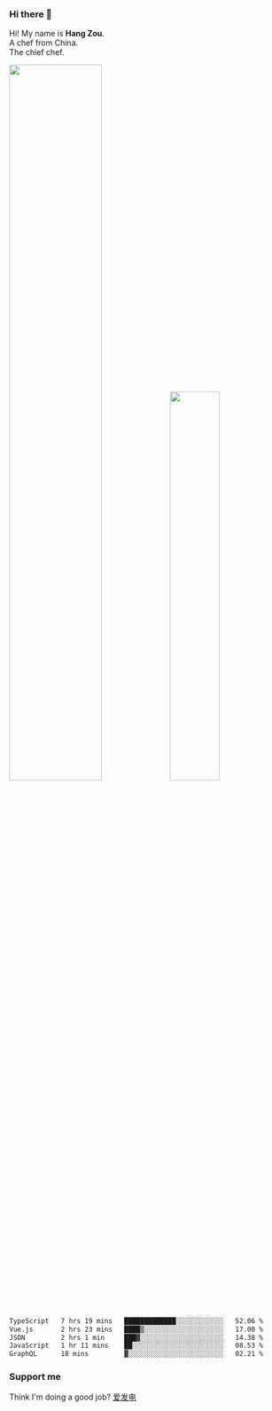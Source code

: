 ### Hi there 👋

Hi! My name is **Hang Zou**.  
A chef from China.  
The chief chef.

<img align="" width="57.5%" src="https://github-readme-stats.vercel.app/api?username=zouhangwithsweet&hide_title=true&hide_border=true&show_icons=true&include_all_commits=true&line_height=21" /><img align="" width="42.4%" src="https://github-readme-stats.vercel.app/api/top-langs/?username=zouhangwithsweet&hide_title=true&hide_border=true&layout=compact" />

<!--START_SECTION:waka-->

```txt
TypeScript   7 hrs 19 mins   █████████████░░░░░░░░░░░░   52.06 %
Vue.js       2 hrs 23 mins   ████▒░░░░░░░░░░░░░░░░░░░░   17.00 %
JSON         2 hrs 1 min     ███▓░░░░░░░░░░░░░░░░░░░░░   14.38 %
JavaScript   1 hr 11 mins    ██░░░░░░░░░░░░░░░░░░░░░░░   08.53 %
GraphQL      18 mins         ▓░░░░░░░░░░░░░░░░░░░░░░░░   02.21 %
```

<!--END_SECTION:waka-->

### Support me

Think I'm doing a good job? [爱发电](https://afdian.net/@zouhangsweet)

